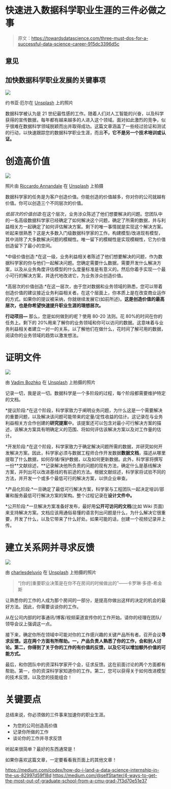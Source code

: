 # 快速进入数据科学职业生涯的三件必做之事

> 原文：<https://towardsdatascience.com/three-must-dos-for-a-successful-data-science-career-915dc3396d5c>

## 意见

## 加快数据科学职业发展的关键事项

![](img/9358b5c1f268265ee723f47f14ea4ba2.png)

约书亚·厄尔在 [Unsplash](https://unsplash.com/s/photos/success?utm_source=unsplash&utm_medium=referral&utm_content=creditCopyText) 上的照片

数据科学被认为是 21 世纪最性感的工作。随着人们对人工智能的兴奋，以及科学获得的宣传数据，每年都有越来越多的人进入这个领域。面对如此激烈的竞争，似乎很难在数据科学领域脱颖而出并取得成功。这篇文章涵盖了一些经过验证和测试的行动，以快速跟踪您的数据科学职业生涯，而且**不，它不是另一个技术培训或认证。**

# 创造高价值

![](img/0404d12dfa4fe695274b9ce9ab0f45b3.png)

照片由 [Riccardo Annandale](https://unsplash.com/@pavement_special?utm_source=unsplash&utm_medium=referral&utm_content=creditCopyText) 在 [Unsplash](https://unsplash.com/s/photos/value?utm_source=unsplash&utm_medium=referral&utm_content=creditCopyText) 上拍摄

数据科学家的任务是为客户创造价值。你能创造的价值越多，你对你的公司就越有价值。你可以创造三个不同层次的价值。

*低层次的价值创造*:在这个层次，业务涉众陈述了他们想要解决的问题。您团队中的一名高级数据科学家已经确定了如何解决这个问题，确定了所需的数据，并与利益相关方一起确定了如何评估解决方案。剩下的唯一事情就是实现这个解决方案。听起来很熟悉？这是大多数入门级数据科学家的工作。构建模型/改进现有模型，其中消除了大多数解决问题的模糊性。唯一留下的模糊性是实现模糊性，它为价值创造留下了最小的空间。

*中级价值创造:*在这一级，业务利益相关者陈述了他们想要解决的问题，作为数据科学家的你与他们一起解决问题。您确定需要什么数据，需要开发什么解决方案，以及从业务角度评估模型的什么度量标准是有意义的。然后你着手实现一个最小可行的解决方案，并迭代地改进它，为业务涉众创造价值。

*高层次的价值创造:*在这一层次，由于您对数据和业务领域的熟悉，您可以带着创造价值的建议接近业务利益相关者。在这个层面上，你本质上是在改变商业运作的方式。如果你的提议被采纳，你就继续发展它(如前所述)。**这是创造价值的最高层次，也是你希望快速提升职业生涯的理想层次。**

**行动项目—** 那么，您是如何做到的呢？使用 80-20 法则。花 80%的时间在你的任务上。剩下的 20%用来了解你的业务领域和你可以访问的数据。这意味着与业务利益相关者建立一对一的关系，以了解他们在做什么，花时间了解可用的数据，阅读你的业务领域的趋势以激发想法。

# 证明文件

![](img/70688b7d277c0d46d1ca020f1cfa3a22.png)

由 [Vadim Bozhko](https://unsplash.com/@bozhstudio?utm_source=unsplash&utm_medium=referral&utm_content=creditCopyText) 在 [Unsplash](https://unsplash.com/s/photos/document?utm_source=unsplash&utm_medium=referral&utm_content=creditCopyText) 上拍摄的照片

记录一切，我是说一切。数据科学是一个多阶段的过程，每个阶段都需要维护特定的文档。

*提议阶段:*在这个阶段，科学家致力于阐明业务问题，为什么这是一个需要解决的重要问题，以及解决该问题可能带来的定量/定性收益的估计。这记录在与业务利益相关方合作创建的**研究提案**中。该提案还可以包含对最小可行解决方案的描述，该解决方案具有明确定义的范围、将如何评估该解决方案以及对工作量的估计。

*开发阶段:*在这个阶段，科学家致力于确定解决问题所需的数据，并研究如何开发解决方案。因此，科学家必须与数据工程师合作开发数据**数据文档**，描述从哪里提取了什么数据，如何存储/保护数据，以及如何更新数据。此外，科学家将撰写一份**文献综述，**记录解决他所负责的问题的现有方法，确定什么是基线解决方案，并列出可以改进基线的有前途的方法。根据文献综述，科学家将试验不同的方法，并开发一个或多个最低可行的解决方案，以供企业审查。

*产品化阶段:*一旦确定了最低可行解决方案，科学家与工程团队一起决定培训/部署和服务最低可行解决方案的架构。整个过程记录在**设计文件中。**

*公开阶段:*一旦解决方案准备好发布，最好用**公开可访问的文档**(比如 Wiki 页面)来支持解决方案。文档应该用通俗易懂的语言列出问题是什么，为什么解决它很重要，开发了什么，以及它带来了什么好处。如果可能的话，创建一个视频记录并上传。

# 建立关系网并寻求反馈

![](img/301eff1310ee20d5e798d81db7d195f3.png)

由 [charlesdeluvio](https://unsplash.com/@charlesdeluvio?utm_source=unsplash&utm_medium=referral&utm_content=creditCopyText) 在 [Unsplash](https://unsplash.com/s/photos/feedback?utm_source=unsplash&utm_medium=referral&utm_content=creditCopyText) 上拍摄的照片

> “[你的]重要职业决策是在你不在房间的时候做出的”——卡罗琳·多德-希金斯

让熟悉你的工作的人成为那个房间的一部分，是提高你做出这样的决定的机会的最好方法。因此，你需要谈谈你的工作。

从在公司内部的时事通讯/博客/视频渠道宣传你的工作开始。请你的经理在团队/领导会议上强调这一点。

接下来，确定你所在领域中可能对你的工作感兴趣的关键产品所有者。召开会议**寻求反馈。这在两个方面有所帮助。一，产品负责人熟悉了你的工作，会和别人讨论。第二，你得到了关于你的工作的有价值的反馈，以及它可以增加额外价值的可能方式。**

最后，和你团队中的资深科学家开个会，征求反馈。这在前面讨论的两个方面都有帮助。第一，你的资深科学家知道你的工作。第二，您可以获得关于如何改进模型的技术反馈，以及您的技能组合！

# 关键要点

总结来说，你必须做的三件事来加速你的职业生涯。

*   为您的公司创造高价值
*   记录你所做的工作
*   谈论你的工作并寻求反馈

听起来很简单？最好的东西通常是！

如果你喜欢这篇文章，一定要看看我页面上的其他文章！

<https://medium.com/codex/how-do-i-land-a-data-science-internship-in-the-us-82997d59f18d>  <https://medium.com/@selfStarter/4-ways-to-get-the-most-out-of-graduate-school-from-a-cmu-grad-7f3d70e51e37>  </every-statistical-test-to-check-feature-dependence-773a21cd6722>  </rise-of-spark-for-big-data-analytics-e794ca75855d> 